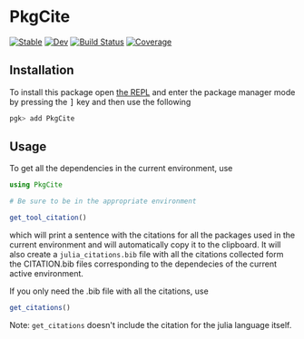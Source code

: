 # PkgCite

[![Stable](https://img.shields.io/badge/docs-stable-blue.svg)](https://SebastianM-C.github.io/PkgCite.jl/stable)
[![Dev](https://img.shields.io/badge/docs-dev-blue.svg)](https://SebastianM-C.github.io/PkgCite.jl/dev)
[![Build Status](https://github.com/SebastianM-C/PkgCite.jl/workflows/CI/badge.svg)](https://github.com/SebastianM-C/PkgCite.jl/actions)
[![Coverage](https://codecov.io/gh/SebastianM-C/PkgCite.jl/branch/master/graph/badge.svg)](https://codecov.io/gh/SebastianM-C/PkgCite.jl)

## Installation

To install this package open [the REPL](https://docs.julialang.org/en/v1/manual/getting-started/) and enter the package manager mode by pressing the <kbd>]</kbd> key and then use the following
```julia
pgk> add PkgCite
```

## Usage

To get all the dependencies in the current environment, use
```julia
using PkgCite

# Be sure to be in the appropriate environment

get_tool_citation()
```
which will print a sentence with the citations for all the packages used in the current
environment and will automatically copy it to the clipboard.
It will also create a `julia_citations.bib` file with all the citations collected form
the CITATION.bib files corresponding to the dependecies of the current active environment.

If you only need the .bib file with all the citations, use
```julia
get_citations()
```

Note: `get_citations` doesn't include the citation for the julia language itself.
